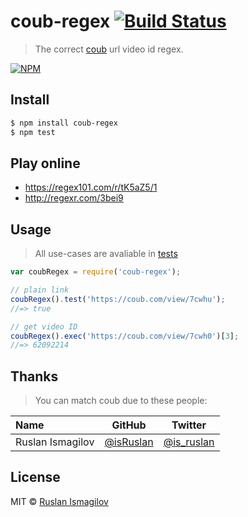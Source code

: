 # coub-regex [![Build Status](https://travis-ci.org/isRuslan/coub-regex.svg?branch=master)](https://travis-ci.org/isRuslan/coub-regex)
> The correct [coub](http://coub.com) url video id regex.

[![NPM](https://nodei.co/npm/coub-regex.png?compact=true)](https://nodei.co/npm/coub-regex/)

## Install 

```sh
$ npm install coub-regex
$ npm test
```


## Play online
 - https://regex101.com/r/tK5aZ5/1
 - http://regexr.com/3bei9

## Usage
> All use-cases are avaliable in [tests](./test.js)

```js
var coubRegex = require('coub-regex');

// plain link
coubRegex().test('https://coub.com/view/7cwhu');
//=> true

// get video ID
coubRegex().exec('https://coub.com/view/7cwh0')[3];
//=> 62092214
```



## Thanks
> You can match coub due to these people:

<table>
<thead>
<tr><th align="left">Name</th><th>GitHub</th><th>Twitter</th></tr>
</thead>
<tbody>
<tr><td align="left">Ruslan Ismagilov</td><td><a href="https://github.com/isRuslan">@isRuslan</a></td><td><a href="http://twitter.com/is_ruslan">@is_ruslan</a></td></tr>
</tbody>
</table>

## License
MIT © [Ruslan Ismagilov](https://github.com/isRuslan)
